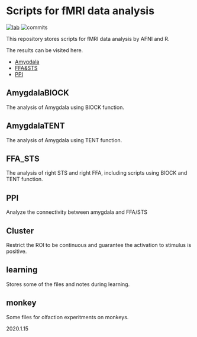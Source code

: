 # Scripts for fMRI data analysis
[![lab](https://badgen.net/badge/IPCAS/Human%20Olfaction%20Lab/blue)](http://zhouw.psych.ac.cn/)
![commits](https://badgen.net/github/commits/flashsherlock/fMRIdata)

This repository stores scripts for fMRI data analysis by AFNI and R.

The results can be visited here.
* [Amygdala](AmygdalaBLOCK/plot_Amy.html)
* [FFA&STS](FFA_STS/plot_FS.html)
* [PPI](PPI/plot_PPI.html)

## AmygdalaBlOCK
The analysis of Amygdala using BlOCK function.

## AmygdalaTENT
The analysis of Amygdala using TENT function.

## FFA_STS
The analysis of right STS and right FFA, including scripts using BlOCK and TENT function.

## PPI
Analyze the connectivity between amygdala and FFA/STS

## Cluster
Restrict the ROI to be continuous and guarantee the activation to stimulus is positive.

## learning
Stores some of the files and notes during learning.

## monkey
Some files for olfaction experitments on monkeys.

2020.1.15
